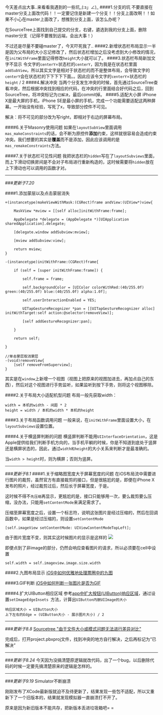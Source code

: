 今天差点出大事..来看看我遇到的一些坑_(:з」∠)_
####1.分支的坑 
不要直接在master分支上面改代码！！一定要记住是新建一个分支！！分支上面改啊！！如果不小心在master上面改了，想推到分支上面，该怎么办呢？

在SourceTree上面找到自己提交的分支，右键，遴选到我的分支上面，删除master分支（记得不要推到远端，会出大事！）

不过还是尽量不要碰master了，今天吓死我了..
####2.新增状态栏布局显示一半
是因为父布局的大小忘记修改了，然后状态栏增加之后没考虑到大小修改的情况，在`initWithFrame`里面记得修改`height`大小就可以了。
####3.状态栏布局新加文字不显示
令文字的`centerY`=状态栏的`centerY`，因为我是在状态栏里面`addSubView`，所以其实文字是相对于状态栏的而不是整体布局，会导致文字的`centerY`会在状态栏的下下下下下面。。因此应该令文字的`centerY`=状态栏的`height` / 2
####4.解决冲突
当两个分支发生冲突的时候，首先通过SourceTree查看冲突，然后根据冲突找到相应的代码，在冲突的行里面结合好代码之后，回到SourceTree，将冲突标记为`已解决`，最后commit掉。
####5.适配大小屏
iPhone X是最大屏的手机，iPhone SE是最小屏的手机，完成一个功能需要适配这两种屏幕。一开始没有经验，写死了x，导致部分控件不可见。

解决：将不可见的部分改为写right，即相对于右边的屏幕布局。

####6.关于Masonry使用问题
如果在`layoutSubView`里面调用`mas_makeConstraints`的话，会不断为原控件**添加**约束，这样就很容易会造成约束冲突。我们想要的其实是**覆盖**而不是添加，因此应该调用的是`mas_remakeConstraints`方法。

####7.关于状态栏可见性问题
我把状态栏的`hidden`写在了`layoutSubviews`里面，而上下滑动切换房间是不会对子布局进行重新构造的，这时候需要将`hidden`放在上下滑动也可以调用的函数才对。

---

###_更新于7.20_

####1.添加蒙层以及点击蒙层消失
```
+(instancetype)makeViewWithMask:(CGRect)frame andView:(UIView*)view{
    
    MaskView *mview = [[self alloc]initWithFrame:frame];
    
    AppDelegate *delegate = (AppDelegate *)[UIApplication sharedApplication].delegate;
    
    [delegate.window addSubview:mview];
    
    [mview addSubview:view];

    return mview;
}
```
```
-(instancetype)initWithFrame:(CGRect)frame{
    
    if (self = [super initWithFrame:frame]) {
        
        self.frame = frame;
        
        self.backgroundColor = [UIColor colorWithRed:(40/255.0f) green:(40/255.0f) blue:(40/255.0f) alpha:1.0f];
        
        self.userInteractionEnabled = YES;
        
        UITapGestureRecognizer *pan = [[UITapGestureRecognizer alloc] initWithTarget:self action:@selector(removeView)];
        
        [self addGestureRecognizer:pan];
        
    }
    
    return self;
    
}
```
```
//单击蒙层取消蒙层
-(void)removeView{
    [self removeFromSuperview];
}
```
其实是在`window`上新增一个视图（视图上把原来的视图加进去，再加点自己的东西），然后对这个视图进行手势监听，如果监听到按下手势，则将这个视图移除。

####2.关于布局大小适配机型问题
布局一般先获取width：
```
width = 本机的width - 间距 * 2
height = width / 本机的width * 本机的height
```

####3.关于布局函数调用问题
一般来说，在`initWithFrame`里面设置大小，在`layoutSubviews`设置位置。

####4.关于横竖屏判断的问题
横竖屏判断不能用`UIInterfaceOrientation`，这是Apple提供给我们判断手机方向的，当手机平躺的时候，你是不知道到底处于竖屏还是横屏状态的，因此，通过`width和height`的大小关系来判断才是最准确的。

当`width > height`时，则为横屏；否则为竖屏。

------
###_更新于8.1_
####1.关于缩略图宽度大于屏幕宽度的问题
在iOS布局流中需要进行图片的裁剪，虽然官方有直接裁剪的接口，但是很尴尬的是，即便在iPhone X发布的照片，经过裁剪过后，然后长于屏幕宽度，于是。

这时候不得不`先压缩`再显示，更尴尬的是，接口只能够用一次，要么裁剪要么压缩，没办法，只能用`setContentMode`来满足需求了。

压缩至屏幕宽度之后，设置一个标志符，说明这张图片是经过压缩的，然后在回调函数中，如果是经过压缩的，则设置`setContentMode`
```
[self.imageView setContentMode: UIViewContentModeTopLeft];
```

由于图片宽度不变，则其实这时候图片的显示是这样的
![](https://upload-images.jianshu.io/upload_images/8407639-75f67cb2920eacd2.png?imageMogr2/auto-orient/strip%7CimageView2/2/w/1240)

即便点到了非image的部分，仍然会响应查看图片的请求，所以必须要在cell中设置
```
self.width = self.imageview.image.size.width
```

####2.九图布局显示
[iOS中如何优雅地处理票圈中的九图](https://www.jianshu.com/p/8bc8664a1a4c)

####3.GIF判断
[iOS中如何判断一张图片是否为GIF](https://www.jianshu.com/p/eef58d66dfe2)

####4.扩大UIButton相应区域
参考[app中扩大按钮(UIButton)响应区域](https://www.jianshu.com/p/0fc2bc2a034c)，通过设置`setImageEdgeInsets `方法，计算出`UIButton内嵌UIImage的大小`
```
响应区域大小 = UIButton大小
上下左右的Edge = (UIButton大小 - 展示图片大小) / 2
```

----
###_更新于8.8_
[Sourcetree "由于文件大小或模式问题无法进行差异对比"](https://www.jianshu.com/p/4e9dcc93999a)

完成后，打开project.pbxproj文件，找到冲突的地方自行解决，之后再标记为“已解决”

----
###_更新于8.24_
今天因为没搞清楚原逻辑就改代码，出了一个bug，以后删除代码的时候一定要先搞清楚原来的逻辑是怎样的。

----
###_更新于9.19_
Simulator不断崩溃

刚刚发布了XCode最新版就迫不及待更新了，结果发现一些包不适配，所以又重新下了一个旧版本的，结果就发现模拟器一直崩溃打不开了。

原来是因为新旧版本不能共存，把新版本丢进垃圾箱吧= =